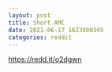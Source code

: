 ```yaml
--- 
layout: post 
title: Short AMC 
date: 2021-06-17 1623980345 
categories: reddit 
--- 
```

https://redd.it/o2dgwn